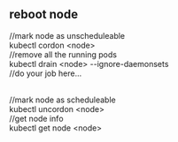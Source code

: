 ## reboot node
//mark node as unscheduleable <br>
kubectl cordon \<node\> <br>
//remove all the running pods <br>
kubectl drain \<node\> --ignore-daemonsets<br>
//do your job here... <br><br>

//mark node as scheduleable <br>
kubectl uncordon \<node\> <br>
//get node info <br>
kubectl get node \<node\> <br>
